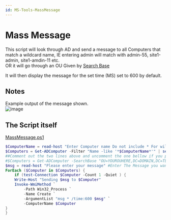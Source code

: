 ```yaml
---
id: MS-Tools-MassMessage
---
```


# Mass Message

This script will look through AD and send a message to all Computers that match a wildcard name, IE entering admin will match with admin-55, site1-admin, site1-amdin-11 etc.  
OR it will go through an OU Given by [Search Base](/../searchbase.md)  

It will then display the message for the set time (MS) set to 600 by default.  

## Notes

Example output of the message shown.  
![image](/tools_images/message.PNG)

## The Script itself  

[MassMessage.ps1](/MassMessage.ps1)  

```powershell
$ComputerName = read-host "Enter Computer name Do not include * For wild cards. it is added Automatically"
$Computers = Get-ADComputer -Filter "Name -like '*$ComputerName*'" | select-object -ExpandProperty name ##Gets all all Computers with a host name entered above
##Comment out the two lines above and uncomment the one bellow if you prefer to do it based on OU 
#$Computers = Get-ADComputer -SearchBase "OU=YOUROUHERE,DC=DOMAIN,DC=TLD" -Filter * | select-object -ExpandProperty name
$msg = read-host "Please enter your message" #Enter The Message you want it to be 
ForEach ($Computer in $Computers) {
    if (test-Connection $Computer -Count 1 -Quiet ) { 
    Write-Host "Sending $msg to $Computer"
    Invoke-WmiMethod `
        -Path Win32_Process `
        -Name Create `
        -ArgumentList "msg * /time:600 $msg" `
        -ComputerName $Computer
}
}
```
